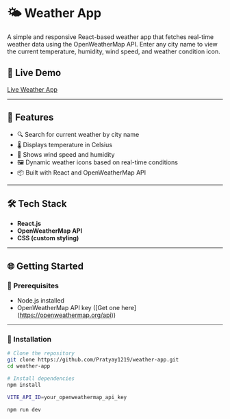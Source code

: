 # 🌤️ Weather App

A simple and responsive React-based weather app that fetches real-time weather data using the OpenWeatherMap API. Enter any city name to view the current temperature, humidity, wind speed, and weather condition icon.

## 🔗 Live Demo

[Live Weather App](https://pd-weather.netlify.app/) 

---

## 🚀 Features

- 🔍 Search for current weather by city name
- 🌡️ Displays temperature in Celsius
- 💨 Shows wind speed and humidity
- 🖼️ Dynamic weather icons based on real-time conditions
- 📦 Built with React and OpenWeatherMap API

---

## 🛠️ Tech Stack

- **React.js**
- **OpenWeatherMap API**
- **CSS (custom styling)**

---

## 🌐 Getting Started

### 🔑 Prerequisites

- Node.js installed
- OpenWeatherMap API key ([Get one here] (https://openweathermap.org/api))

---

### 🧩 Installation

```bash
# Clone the repository
git clone https://github.com/Pratyay1219/weather-app.git
cd weather-app

# Install dependencies
npm install

VITE_API_ID=your_openweathermap_api_key

npm run dev


